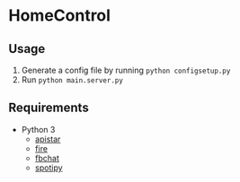 # HomeControl

## Usage
1. Generate a config file by running `python configsetup.py`
2. Run `python main.server.py`

## Requirements
* Python 3
	* [apistar](https://github.com/encode/apistar)
	* [fire](https://github.com/google/python-fire)
	* [fbchat](https://fbchat.readthedocs.io/en/master/)
	* [spotipy](https://spotipy.readthedocs.io/en/latest/)
